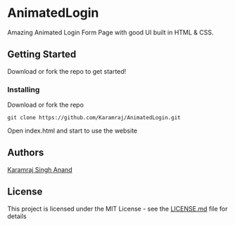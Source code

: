 # AnimatedLogin

Amazing Animated Login Form Page with good UI built in HTML & CSS.


## Getting Started

Download or fork the repo to get started!

### Installing

Download or fork the repo

```
git clone https://github.com/Karamraj/AnimatedLogin.git
```

Open index.html and start to use the website

## Authors

[Karamraj Singh Anand](https://github.com/Karamraj)

## License

This project is licensed under the MIT License - see the [LICENSE.md](LICENSE.md) file for details
